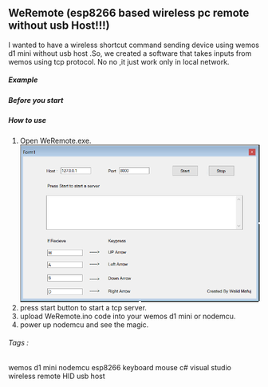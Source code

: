 ## WeRemote (esp8266 based wireless pc remote without usb Host!!!)

I wanted to have a wireless shortcut command sending device using wemos d1 mini without usb host .So, we created a software that takes inputs from wemos using tcp protocol. No no ,it just work only in local network.

##### Example 

##### Before you start

##### How to use
1. Open WeRemote.exe.
![](Images/WeRemote_server.PNG)
2. press start button to start a tcp server.
3. upload WeRemote.ino code into your wemos d1 mini or  nodemcu.
4. power up nodemcu and see the magic. 












###### Tags :
wemos d1 mini nodemcu esp8266 keyboard mouse c# visual studio wireless remote HID usb host
